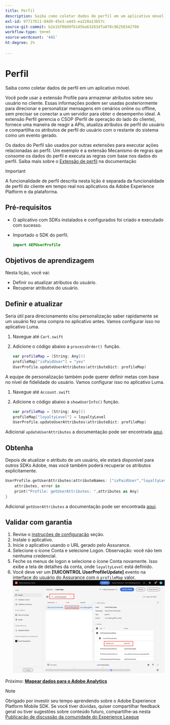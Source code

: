 ```yaml
---
title: Perfil
description: Saiba como coletar dados de perfil em um aplicativo móvel.
exl-id: 97717611-04d9-45e3-a443-ea220a13b57c
source-git-commit: b2e1bf08d9fb145ba63263dfa078c96258342708
workflow-type: tm+mt
source-wordcount: '441'
ht-degree: 2%

---
```


# Perfil

Saiba como coletar dados de perfil em um aplicativo móvel.

Você pode usar a extensão Profile para armazenar atributos sobre seu usuário no cliente. Essas informações podem ser usadas posteriormente para direcionar e personalizar mensagens em cenários online ou offline, sem precisar se conectar a um servidor para obter o desempenho ideal. A extensão Perfil gerencia o CSOP (Perfil de operação do lado do cliente), fornece uma maneira de reagir a APIs, atualiza atributos de perfil do usuário e compartilha os atributos de perfil do usuário com o restante do sistema como um evento gerado.

Os dados do Perfil são usados por outras extensões para executar ações relacionadas ao perfil. Um exemplo é a extensão Mecanismo de regras que consome os dados do perfil e executa as regras com base nos dados do perfil. Saiba mais sobre o [Extensão de perfil](https://developer.adobe.com/client-sdks/documentation/profile/) na documentação

>[!IMPORTANT]
>
>A funcionalidade de perfil descrita nesta lição é separada da funcionalidade de perfil do cliente em tempo real nos aplicativos da Adobe Experience Platform e da plataforma.


## Pré-requisitos

* O aplicativo com SDKs instalados e configurados foi criado e executado com sucesso.
* Importado o SDK do perfil.

   ```swift
   import AEPUserProfile
   ```

## Objetivos de aprendizagem

Nesta lição, você vai:

* Definir ou atualizar atributos do usuário.
* Recuperar atributos do usuário.


## Definir e atualizar

Seria útil para direcionamento e/ou personalização saber rapidamente se um usuário fez uma compra no aplicativo antes. Vamos configurar isso no aplicativo Luma.

1. Navegue até `Cart.swift`

1. Adicione o código abaixo a `processOrder() `função.

   ```swift
   var profileMap = [String: Any]()
   profileMap["isPaidUser"] = "yes"
   UserProfile.updateUserAttributes(attributeDict: profileMap)
   ```

A equipe de personalização também pode querer definir metas com base no nível de fidelidade do usuário. Vamos configurar isso no aplicativo Luma.

1. Navegue até `Account.swift`

1. Adicione o código abaixo a `showUserInfo()` função.

   ```swift
   var profileMap = [String: Any]()
   profileMap["loyaltyLevel"] = loyaltyLevel
   UserProfile.updateUserAttributes(attributeDict: profileMap)
   ```

Adicional `updateUserAttributes` a documentação pode ser encontrada [aqui](https://developer.adobe.com/client-sdks/documentation/profile/api-reference/#updateuserattribute).

## Obtenha

Depois de atualizar o atributo de um usuário, ele estará disponível para outros SDKs Adobe, mas você também poderá recuperar os atributos explicitamente.

```swift
UserProfile.getUserAttributes(attributeNames: ["isPaidUser","loyaltyLevel"]){
    attributes, error in
    print("Profile: getUserAttributes: ",attributes as Any)
}
```

Adicional `getUserAttributes` a documentação pode ser encontrada [aqui](https://developer.adobe.com/client-sdks/documentation/profile/api-reference/#getuserattributes).

## Validar com garantia

1. Revise o [instruções de configuração](assurance.md) seção.
1. Instale o aplicativo.
1. Inicie o aplicativo usando o URL gerado pelo Assurance.
1. Selecione o ícone Conta e selecione Logon. Observação: você não tem nenhuma credencial.
1. Feche os menus de logon e selecione o ícone Conta novamente. Isso exibe a tela de detalhes da conta, onde `loyaltyLevel` está definido.
1. Você deve ver um **[!UICONTROL UserProfileUpdate]** evento na interface do usuário do Assurance com o `profileMap` valor.
   ![validar perfil](assets/mobile-profile-validate.png)

Próximo: **[Mapear dados para o Adobe Analytics](analytics.md)**

>[!NOTE]
>
>Obrigado por investir seu tempo aprendendo sobre o Adobe Experience Platform Mobile SDK. Se você tiver dúvidas, quiser compartilhar feedback geral ou tiver sugestões sobre conteúdo futuro, compartilhe-as nesta [Publicação de discussão da comunidade do Experience League](https://experienceleaguecommunities.adobe.com/t5/adobe-experience-platform-launch/tutorial-discussion-implement-adobe-experience-cloud-in-mobile/td-p/443796)
